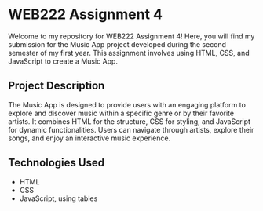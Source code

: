 # WEB222 Assignment 4 
Welcome to my repository for WEB222 Assignment 4! Here, you will find my submission for the Music App project developed during the second semester of my first year. This assignment involves using HTML, CSS, and JavaScript to create a Music App.

## Project Description

The Music App is designed to provide users with an engaging platform to explore and discover music within a specific genre or by their favorite artists. It combines HTML for the structure, CSS for styling, and JavaScript for dynamic functionalities. Users can navigate through artists, explore their songs, and enjoy an interactive music experience.

## Technologies Used

- HTML
- CSS
- JavaScript, using tables
